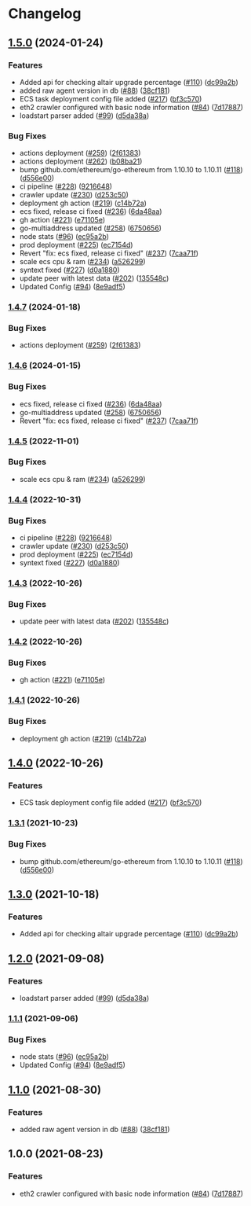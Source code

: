 # Changelog

## [1.5.0](https://github.com/ChainSafe/nodewatch-api/compare/v1.4.7...v1.5.0) (2024-01-24)


### Features

* Added api for checking altair upgrade percentage ([#110](https://github.com/ChainSafe/nodewatch-api/issues/110)) ([dc99a2b](https://github.com/ChainSafe/nodewatch-api/commit/dc99a2b61eac1a6359a54c3bdef4b336f20896b0))
* added raw agent version in db ([#88](https://github.com/ChainSafe/nodewatch-api/issues/88)) ([38cf181](https://github.com/ChainSafe/nodewatch-api/commit/38cf181ee789927d7f55c2ec067248eb3e62387b))
* ECS task deployment config file added ([#217](https://github.com/ChainSafe/nodewatch-api/issues/217)) ([bf3c570](https://github.com/ChainSafe/nodewatch-api/commit/bf3c57036ca29fdb4ce360b8616ed3345829227f))
* eth2 crawler configured with basic node information ([#84](https://github.com/ChainSafe/nodewatch-api/issues/84)) ([7d17887](https://github.com/ChainSafe/nodewatch-api/commit/7d17887b0f042b06de5268a26015d25ffdb661f4))
* loadstart parser added ([#99](https://github.com/ChainSafe/nodewatch-api/issues/99)) ([d5da38a](https://github.com/ChainSafe/nodewatch-api/commit/d5da38aaecdc36b7d852a8ce60be68156c6a8dc0))


### Bug Fixes

* actions deployment ([#259](https://github.com/ChainSafe/nodewatch-api/issues/259)) ([2f61383](https://github.com/ChainSafe/nodewatch-api/commit/2f6138311b69efc06fdbc8ea3e94cb20fd2f0fee))
* actions deployment ([#262](https://github.com/ChainSafe/nodewatch-api/issues/262)) ([b08ba21](https://github.com/ChainSafe/nodewatch-api/commit/b08ba21b64c596b9796caaffb4fe03e983a6e2c3))
* bump github.com/ethereum/go-ethereum from 1.10.10 to 1.10.11 ([#118](https://github.com/ChainSafe/nodewatch-api/issues/118)) ([d556e00](https://github.com/ChainSafe/nodewatch-api/commit/d556e00426457b6e6946e08c9bd3c24b7d3add61))
* ci pipeline ([#228](https://github.com/ChainSafe/nodewatch-api/issues/228)) ([9216648](https://github.com/ChainSafe/nodewatch-api/commit/9216648296620e7187300a03b5b043fb94c55d0f))
* crawler update ([#230](https://github.com/ChainSafe/nodewatch-api/issues/230)) ([d253c50](https://github.com/ChainSafe/nodewatch-api/commit/d253c5063f91c678bfef9c48235acea5f5a16ad0))
* deployment gh action ([#219](https://github.com/ChainSafe/nodewatch-api/issues/219)) ([c14b72a](https://github.com/ChainSafe/nodewatch-api/commit/c14b72abaef78a5c8da50caa9980eb7b6f29b5b7))
* ecs fixed, release ci fixed ([#236](https://github.com/ChainSafe/nodewatch-api/issues/236)) ([6da48aa](https://github.com/ChainSafe/nodewatch-api/commit/6da48aa4689c495a68cb1a9fd00b0232291a1e97))
* gh action ([#221](https://github.com/ChainSafe/nodewatch-api/issues/221)) ([e71105e](https://github.com/ChainSafe/nodewatch-api/commit/e71105e292c7a479b257b9417c8eab5c237e2753))
* go-multiaddress updated ([#258](https://github.com/ChainSafe/nodewatch-api/issues/258)) ([6750656](https://github.com/ChainSafe/nodewatch-api/commit/67506566e289bd9c4d962d6549d377fde1709c53))
* node stats ([#96](https://github.com/ChainSafe/nodewatch-api/issues/96)) ([ec95a2b](https://github.com/ChainSafe/nodewatch-api/commit/ec95a2b298c681bdfb58273c7bdbd610962ca5c8))
* prod deployment ([#225](https://github.com/ChainSafe/nodewatch-api/issues/225)) ([ec7154d](https://github.com/ChainSafe/nodewatch-api/commit/ec7154d7b1de72357865794c8a0b7a80d1584905))
* Revert "fix: ecs fixed, release ci fixed" ([#237](https://github.com/ChainSafe/nodewatch-api/issues/237)) ([7caa71f](https://github.com/ChainSafe/nodewatch-api/commit/7caa71fc133327d403dfbe38483f3fe36b43ee79))
* scale ecs cpu & ram ([#234](https://github.com/ChainSafe/nodewatch-api/issues/234)) ([a526299](https://github.com/ChainSafe/nodewatch-api/commit/a5262992fe0408be3cece09983c544ba412a3388))
* syntext fixed ([#227](https://github.com/ChainSafe/nodewatch-api/issues/227)) ([d0a1880](https://github.com/ChainSafe/nodewatch-api/commit/d0a1880ef126a5df97060c87f167a12c0b39e028))
* update peer with latest data ([#202](https://github.com/ChainSafe/nodewatch-api/issues/202)) ([135548c](https://github.com/ChainSafe/nodewatch-api/commit/135548c21895f37d1b208fe50ad64b911a3102f9))
* Updated Config ([#94](https://github.com/ChainSafe/nodewatch-api/issues/94)) ([8e9adf5](https://github.com/ChainSafe/nodewatch-api/commit/8e9adf5049e34bbddd520218ee4bd5a43e042c72))

### [1.4.7](https://github.com/ChainSafe/nodewatch-api/compare/v1.4.6...v1.4.7) (2024-01-18)


### Bug Fixes

* actions deployment ([#259](https://github.com/ChainSafe/nodewatch-api/issues/259)) ([2f61383](https://github.com/ChainSafe/nodewatch-api/commit/2f6138311b69efc06fdbc8ea3e94cb20fd2f0fee))

### [1.4.6](https://github.com/ChainSafe/nodewatch-api/compare/v1.4.5...v1.4.6) (2024-01-15)


### Bug Fixes

* ecs fixed, release ci fixed ([#236](https://github.com/ChainSafe/nodewatch-api/issues/236)) ([6da48aa](https://github.com/ChainSafe/nodewatch-api/commit/6da48aa4689c495a68cb1a9fd00b0232291a1e97))
* go-multiaddress updated ([#258](https://github.com/ChainSafe/nodewatch-api/issues/258)) ([6750656](https://github.com/ChainSafe/nodewatch-api/commit/67506566e289bd9c4d962d6549d377fde1709c53))
* Revert "fix: ecs fixed, release ci fixed" ([#237](https://github.com/ChainSafe/nodewatch-api/issues/237)) ([7caa71f](https://github.com/ChainSafe/nodewatch-api/commit/7caa71fc133327d403dfbe38483f3fe36b43ee79))

### [1.4.5](https://github.com/ChainSafe/nodewatch-api/compare/v1.4.4...v1.4.5) (2022-11-01)


### Bug Fixes

* scale ecs cpu & ram ([#234](https://github.com/ChainSafe/nodewatch-api/issues/234)) ([a526299](https://github.com/ChainSafe/nodewatch-api/commit/a5262992fe0408be3cece09983c544ba412a3388))

### [1.4.4](https://github.com/ChainSafe/nodewatch-api/compare/v1.4.3...v1.4.4) (2022-10-31)


### Bug Fixes

* ci pipeline ([#228](https://github.com/ChainSafe/nodewatch-api/issues/228)) ([9216648](https://github.com/ChainSafe/nodewatch-api/commit/9216648296620e7187300a03b5b043fb94c55d0f))
* crawler update ([#230](https://github.com/ChainSafe/nodewatch-api/issues/230)) ([d253c50](https://github.com/ChainSafe/nodewatch-api/commit/d253c5063f91c678bfef9c48235acea5f5a16ad0))
* prod deployment ([#225](https://github.com/ChainSafe/nodewatch-api/issues/225)) ([ec7154d](https://github.com/ChainSafe/nodewatch-api/commit/ec7154d7b1de72357865794c8a0b7a80d1584905))
* syntext fixed ([#227](https://github.com/ChainSafe/nodewatch-api/issues/227)) ([d0a1880](https://github.com/ChainSafe/nodewatch-api/commit/d0a1880ef126a5df97060c87f167a12c0b39e028))

### [1.4.3](https://github.com/ChainSafe/nodewatch-api/compare/v1.4.2...v1.4.3) (2022-10-26)


### Bug Fixes

* update peer with latest data ([#202](https://github.com/ChainSafe/nodewatch-api/issues/202)) ([135548c](https://github.com/ChainSafe/nodewatch-api/commit/135548c21895f37d1b208fe50ad64b911a3102f9))

### [1.4.2](https://github.com/ChainSafe/nodewatch-api/compare/v1.4.1...v1.4.2) (2022-10-26)


### Bug Fixes

* gh action ([#221](https://github.com/ChainSafe/nodewatch-api/issues/221)) ([e71105e](https://github.com/ChainSafe/nodewatch-api/commit/e71105e292c7a479b257b9417c8eab5c237e2753))

### [1.4.1](https://github.com/ChainSafe/nodewatch-api/compare/v1.4.0...v1.4.1) (2022-10-26)


### Bug Fixes

* deployment gh action ([#219](https://github.com/ChainSafe/nodewatch-api/issues/219)) ([c14b72a](https://github.com/ChainSafe/nodewatch-api/commit/c14b72abaef78a5c8da50caa9980eb7b6f29b5b7))

## [1.4.0](https://github.com/ChainSafe/nodewatch-api/compare/v1.3.1...v1.4.0) (2022-10-26)


### Features

* ECS task deployment config file added ([#217](https://github.com/ChainSafe/nodewatch-api/issues/217)) ([bf3c570](https://github.com/ChainSafe/nodewatch-api/commit/bf3c57036ca29fdb4ce360b8616ed3345829227f))

### [1.3.1](https://www.github.com/ChainSafe/eth2-crawler/compare/v1.3.0...v1.3.1) (2021-10-23)


### Bug Fixes

* bump github.com/ethereum/go-ethereum from 1.10.10 to 1.10.11 ([#118](https://www.github.com/ChainSafe/eth2-crawler/issues/118)) ([d556e00](https://www.github.com/ChainSafe/eth2-crawler/commit/d556e00426457b6e6946e08c9bd3c24b7d3add61))

## [1.3.0](https://www.github.com/ChainSafe/eth2-crawler/compare/v1.2.0...v1.3.0) (2021-10-18)


### Features

* Added api for checking altair upgrade percentage ([#110](https://www.github.com/ChainSafe/eth2-crawler/issues/110)) ([dc99a2b](https://www.github.com/ChainSafe/eth2-crawler/commit/dc99a2b61eac1a6359a54c3bdef4b336f20896b0))

## [1.2.0](https://www.github.com/ChainSafe/eth2-crawler/compare/v1.1.1...v1.2.0) (2021-09-08)


### Features

* loadstart parser added ([#99](https://www.github.com/ChainSafe/eth2-crawler/issues/99)) ([d5da38a](https://www.github.com/ChainSafe/eth2-crawler/commit/d5da38aaecdc36b7d852a8ce60be68156c6a8dc0))

### [1.1.1](https://www.github.com/ChainSafe/eth2-crawler/compare/v1.1.0...v1.1.1) (2021-09-06)


### Bug Fixes

* node stats ([#96](https://www.github.com/ChainSafe/eth2-crawler/issues/96)) ([ec95a2b](https://www.github.com/ChainSafe/eth2-crawler/commit/ec95a2b298c681bdfb58273c7bdbd610962ca5c8))
* Updated Config ([#94](https://www.github.com/ChainSafe/eth2-crawler/issues/94)) ([8e9adf5](https://www.github.com/ChainSafe/eth2-crawler/commit/8e9adf5049e34bbddd520218ee4bd5a43e042c72))

## [1.1.0](https://www.github.com/ChainSafe/eth2-crawler/compare/v1.0.0...v1.1.0) (2021-08-30)


### Features

* added raw agent version in db ([#88](https://www.github.com/ChainSafe/eth2-crawler/issues/88)) ([38cf181](https://www.github.com/ChainSafe/eth2-crawler/commit/38cf181ee789927d7f55c2ec067248eb3e62387b))

## 1.0.0 (2021-08-23)


### Features

* eth2 crawler configured with basic node information ([#84](https://www.github.com/ChainSafe/eth2-crawler/issues/84)) ([7d17887](https://www.github.com/ChainSafe/eth2-crawler/commit/7d17887b0f042b06de5268a26015d25ffdb661f4))
